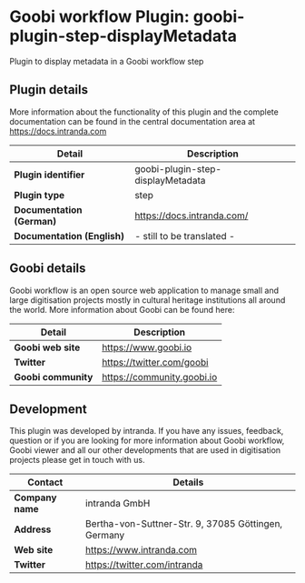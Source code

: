 # Goobi workflow Plugin: goobi-plugin-step-displayMetadata

Plugin to display metadata in a Goobi workflow step

## Plugin details

More information about the functionality of this plugin and the complete documentation can be found in the central documentation area at https://docs.intranda.com

Detail | Description
--- | ---
**Plugin identifier**       | goobi-plugin-step-displayMetadata
**Plugin type**             | step
**Documentation (German)**  | https://docs.intranda.com/
**Documentation (English)** | - still to be translated -

## Goobi details

Goobi workflow is an open source web application to manage small and large digitisation projects mostly in cultural heritage institutions all around the world. More information about Goobi can be found here:

Detail | Description
--- | ---
**Goobi web site**  | https://www.goobi.io
**Twitter**         | https://twitter.com/goobi
**Goobi community** | https://community.goobi.io

## Development

This plugin was developed by intranda. If you have any issues, feedback, question or if you are looking for more information about Goobi workflow, Goobi viewer and all our other developments that are used in digitisation projects please get in touch with us.  

Contact | Details
--- | ---
**Company name**  | intranda GmbH
**Address**       | Bertha-von-Suttner-Str. 9, 37085 Göttingen, Germany
**Web site**      | https://www.intranda.com
**Twitter**       | https://twitter.com/intranda



